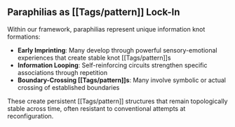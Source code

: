 ## Paraphilias as [[Tags/pattern]] Lock-In

Within our framework, paraphilias represent unique information knot formations:

- **Early Imprinting**: Many develop through powerful sensory-emotional experiences that create stable knot [[Tags/pattern]]s
- **Information Looping**: Self-reinforcing circuits strengthen specific associations through repetition
- **Boundary-Crossing [[Tags/pattern]]s**: Many involve symbolic or actual crossing of established boundaries

These create persistent [[Tags/pattern]] structures that remain topologically stable across time, often resistant to conventional attempts at reconfiguration.